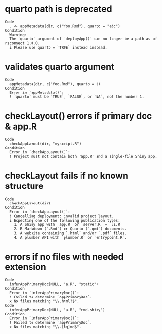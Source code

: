 # quarto path is deprecated

    Code
      . <- appMetadata(dir, c("foo.Rmd"), quarto = "abc")
    Condition
      Warning:
      The `quarto` argument of `deployApp()` can no longer be a path as of rsconnect 1.0.0.
      i Please use quarto = `TRUE` instead instead.

# validates quarto argument

    Code
      appMetadata(dir, c("foo.Rmd"), quarto = 1)
    Condition
      Error in `appMetadata()`:
      ! `quarto` must be `TRUE`, `FALSE`, or `NA`, not the number 1.

# checkLayout() errors if primary doc & app.R

    Code
      checkAppLayout(dir, "myscript.R")
    Condition
      Error in `checkAppLayout()`:
      ! Project must not contain both 'app.R' and a single-file Shiny app.

# checkLayout fails if no known structure

    Code
      checkAppLayout(dir)
    Condition
      Error in `checkAppLayout()`:
      ! Cancelling deployment: invalid project layout.
      i Expecting one of the following publication types:
        1. A Shiny app with `app.R` or `server.R` + `ui.R`
        2. R Markdown (`.Rmd`) or Quarto (`.qmd`) documents.
        3. A website containing `.html` and/or `.pdf` files.
        4. A plumber API with `plumber.R` or `entrypoint.R`.

# errors if no files with needed extension

    Code
      inferAppPrimaryDoc(NULL, "a.R", "static")
    Condition
      Error in `inferAppPrimaryDoc()`:
      ! Failed to determine `appPrimaryDoc`.
      x No files matching "\\.html?$".
    Code
      inferAppPrimaryDoc(NULL, "a.R", "rmd-shiny")
    Condition
      Error in `inferAppPrimaryDoc()`:
      ! Failed to determine `appPrimaryDoc`.
      x No files matching "\\.[Rq]md$".

